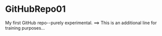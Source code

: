 # GitHubRepo01
My first GitHub repo--purely experimental.
==> This is an additional line for training purposes...
